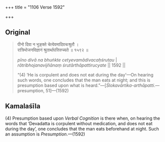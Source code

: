 +++
title = "1106 Verse 1592"

+++
## Original 
>
> पीनो दिवा न भुङ्क्ते चेत्येवमादिवचःश्रुतौ ।  
> रात्रिभोजनविज्ञानं श्रुतार्थापत्तिरुच्यते ॥ १५९२ ॥ 
>
> *pīno divā na bhuṅkte cetyevamādivacaḥśrutau* \|  
> *rātribhojanavijñānaṃ śrutārthāpattirucyate* \|\| 1592 \|\| 
>
> “(4) ‘He is corpulent and does not eat during the day’—On hearing such words, one concludes that the man eats at night; and this is presumption based upon what is heard.”—[*Ślokavārtika-arthāpatti*.— presumption, 51]—(1592)



## Kamalaśīla

\(4\) Presumption based upon *Verbal Cognition* is there when, on hearing the words that ‘Devadatta is corpulent without medication, and does not eat during the day’, one concludes that the man eats beforehand at night. Such an assumption is *Presumption*.—(1592)


